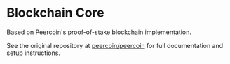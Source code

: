 # Blockchain Core

Based on Peercoin's proof-of-stake blockchain implementation.

See the original repository at [peercoin/peercoin](https://github.com/peercoin/peercoin) for full documentation and setup instructions.
